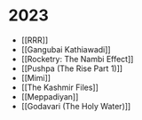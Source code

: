 # 2023
- [[RRR]]
- [[Gangubai Kathiawadi]]
- [[Rocketry: The Nambi Effect]]
- [[Pushpa (The Rise Part 1)]]
- [[Mimi]]
- [[The Kashmir Files]]
- [[Meppadiyan]]
- [[Godavari (The Holy Water)]]
